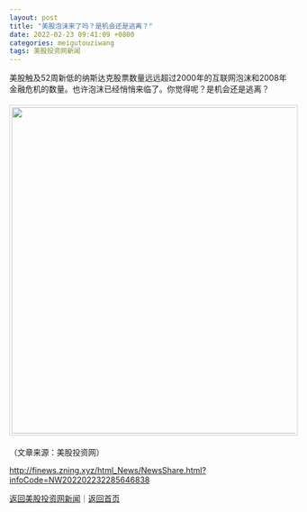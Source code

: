 ```yaml
---
layout: post
title: "美股泡沫来了吗？是机会还是逃离？"
date: 2022-02-23 09:41:09 +0800
categories: meigutouziwang
tags: 美股投资网新闻
---
```

<p>美股触及52周新低的纳斯达克股票数量远远超过2000年的互联网泡沫和2008年金融危机的数量。也许泡沫已经悄悄来临了。你觉得呢？是机会还是逃离？</p>
 <center><img src="https://dfscdn.dfcfw.com/download/D25253495306695291462_w760h530.jpg" width="580" emheight="404" style="border:#d1d1d1 1px solid;padding:3px;margin:5px 0;" /></center><p class="em_media">（文章来源：美股投资网）</p>

<http://finews.zning.xyz/html_News/NewsShare.html?infoCode=NW202202232285646838>

[返回美股投资网新闻](//finews.withounder.com/category/meigutouziwang.html)｜[返回首页](//finews.withounder.com/)